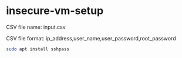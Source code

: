 # insecure-vm-setup

CSV file name: input.csv

CSV file format: ip_address,user_name,user_password,root_password

~~~bash
sudo apt install sshpass
~~~
